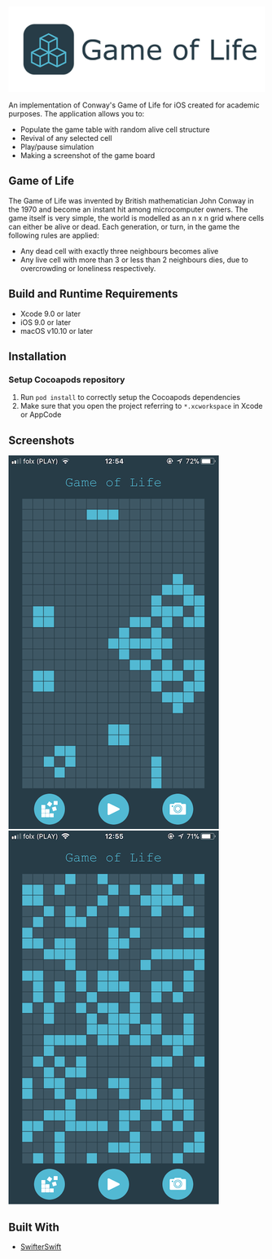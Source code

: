 ![](Screenshots/GameOfLifeTitle.png)

An implementation of Conway's Game of Life for iOS created for academic purposes. The application allows you to:
+ Populate the game table with random alive cell structure
+ Revival of any selected cell
+ Play/pause simulation
+ Making a screenshot of the game board

## Game of Life

The Game of Life was invented by British mathematician John Conway in the 1970 and become an instant hit among microcomputer owners.
The game itself is very simple, the world is modelled as an n x n grid where cells can either be alive or dead.
Each generation, or turn, in the game the following rules are applied:

+ Any dead cell with exactly three neighbours becomes alive
+ Any live cell with more than 3 or less than 2 neighbours dies, due to overcrowding or loneliness respectively.

## Build and Runtime Requirements
+ Xcode 9.0 or later
+ iOS 9.0 or later
+ macOS v10.10 or later

## Installation

### Setup Cocoapods repository

1. Run `pod install` to correctly setup the Cocoapods dependencies
2. Make sure that you open the project referring to  `*.xcworkspace` in Xcode or AppCode

## Screenshots

![](Screenshots/GameOfLifeScr1.png)
![](Screenshots/GameOfLifeScr2.png)

## Built With

* [SwifterSwift](https://github.com/SwifterSwift/SwifterSwift)
